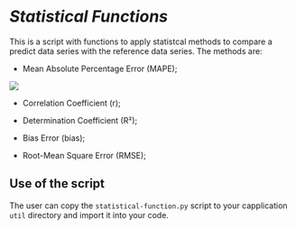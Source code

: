 # *Statistical Functions*

This is a script with functions to apply statistcal methods to compare a predict data series with the reference data series. The methods are:

* Mean Absolute Percentage Error (MAPE);

<img src="https://render.githubusercontent.com/render/math?math=MAPE = {1 \over n} \sum{n}{i=1} {\abs {{y_{ref} - y_{pred}} \over {y_{ref}}}}">

* Correlation Coefficient (r);



* Determination Coefficient (R²);



* Bias Error (bias);



* Root-Mean Square Error (RMSE);



## Use of the script

The user can copy the `statistical-function.py` script to your capplication `util` directory and import it into your code.